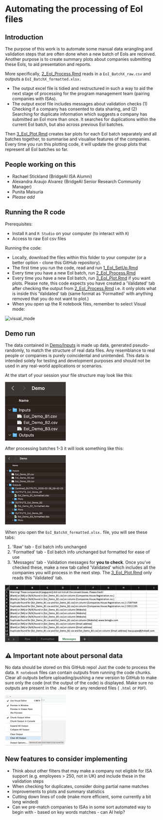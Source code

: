 # Automating the processing of EoI files

## Introduction

The purpose of this work is to automate some manual data wrangling and validation steps that are often done when a new batch of EoIs are received. Another purpose is to create summary plots about companies submitting these EoIs, to aid presentation and reports.

More specifically, [2_EoI_Process.Rmd](2_EoI_Process.Rmd) reads in a `EoI_BatchX_raw.csv` and outputs a `EoI_BatchX_formatted.xlsx.`
- The output excel file is tidied and restructured in such a way to aid the next stage of processing for the program management team (pairing companies with ISAs). 
- The output excel file includes messages about validation checks (1) Checking if a company has consented to data sharing, and (2) Searching for duplicate information which suggests a company has submitted an EoI more than once. It searches for duplications within the current EoI batch, but also across previous EoI batches.

Then [3_EoI_Plot.Rmd](3_EoI_Plot.Rmd) creates bar plots for each EoI batch separately and all batches together, to summarise and visualise features of the companies. Every time you run this plotting code, it will update the group plots that represent all EoI batches so far. 

## People working on this
- Rachael Stickland (BridgeAI ISA Alumni)
- Alexandra Araujo Alvarez (BridgeAI Senior Research Community Manager)
- Punita Maisuria 
- *Please add*

## Running the R code

 Prerequisites:

 - Install `R` and `R Studio` on your computer (to interact with `R`)
 - Access to raw EoI csv files  

Running the code:

- Locally, download the files within this folder to your computer (or a better option - clone this GitHub repository).
- The first time you run the code, read and run [1_EoI_SetUp.Rmd](1_EoI_SetUp.Rmd)
- Every time you have a new EoI batch, run [2_EoI_Process.Rmd](2_EoI_Process.Rmd) 
- Every time you have a new EoI batch, run [3_EoI_Plot.Rmd](3_EoI_Plot.Rmd) if you want plots. Please note, this code expects you have created a 'Validated' tab after checking the output from [2_EoI_Process.Rmd](2_EoI_Process.Rmd) i.e. it only plots what is inside this 'Validated' tab (same format as 'Formatted' with anything removed that you do not want to plot.)
- When you open up the R notebook files, remember to select Visual mode: 

<img width="132" alt="visual_mode" src="https://github.com/user-attachments/assets/1c92eade-730a-4ad9-8144-ecf19c0234b3" />

## Demo run 

The data contained in [Demo/Inputs](Demo/Inputs) is made up data, generated pseudo-randomly, to match the structure of real data files. Any resemblance to real people or companies is purely coincidental and unintended. This data is intended solely for testing and development purposes and should not be used in any real-world applications or scenarios.

At the start of your session your file structure may look like this:

<img width="200" alt="files-to-start" src="Images/directory_input.png">

After processing batches 1-3 it will look something like this:

<img width="200" alt="files-to-start" src="Images/directory_output.png">

When you open the `EoI_BatchX_formatted.xlsx.` file, you will see these tabs:
1. 'Raw' tab - EoI batch info unchanged
2. 'Formatted' tab - EoI batch info unchanged but formatted for ease of use
3. 'Messages' tab - Validation messages for **you to check**. Once you've checked these, make a new tab called 'Validated' which includes all the companies you will process in the next step. The [3_EoI_Plot.Rmd](3_EoI_Plot.Rmd) only reads this 'Validated' tab.

<img width="600" alt="raw_tab" src="Images/output_preview.png">

## :warning: Important note about personal data 

No data should be stored on this GitHub repo! Just the code to process the data. `R notebook` files can contain outputs from running the code chunks. Clear all outputs before uploading/pushing a new version to GitHub to make sure only the code (not the output of the code) is displayed. Make sure no outputs are present in the `.Rmd` file or any rendered files ( `.html` or `PDF`). 

<img width="200" alt="clear-outputs" src="Images/clear_outputs.png">

## New features to consider implementing
- Think about other filters that may make a company not eligible for ISA support (e.g. employees > 250, not in UK) and include these in the validation steps
- When checking for duplicates, consider doing partial name matches
- Improvements to plots and summary statistics
- Cutting down lines of code (make more efficient, some currently a bit long winded)
- Can we pre-match companies to ISAs in some sort automated way to begin with - based on key words matches - can AI help? 


